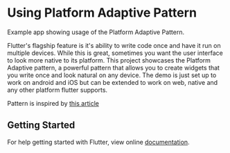 # Using Platform Adaptive Pattern 

Example app showing usage of the Platform Adaptive Pattern.

Flutter's flagship feature is it's ability to write code once and have it run on multiple devices. While this is great, sometimes you want the user interface to look more native to its platform. This project showcases the Platform Adaptive pattern, a powerful pattern that allows you to create widgets that you write once and look natural on any device. The demo is just set up to work on android and iOS but can be extended to work on web, native and any other platform flutter supports.

Pattern is inspired by [this article](https://codewithandrea.com/videos/flutter-platform-aware-widgets-dialogs/)

## Getting Started

For help getting started with Flutter, view online [documentation](http://flutter.dev/).